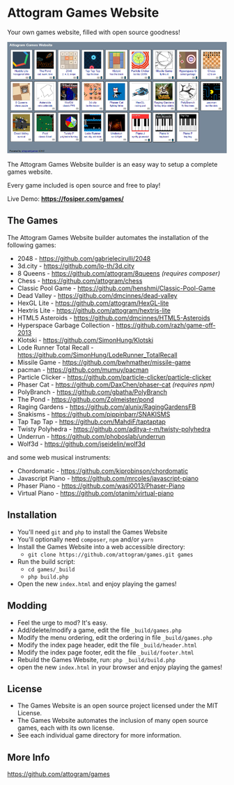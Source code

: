 # Attogram Games Website

Your own games website, filled with open source goodness!

[![Games Website](https://raw.githubusercontent.com/attogram/attogram-docs/master/games/games.png)](https://github.com/attogram/games)

The Attogram Games Website builder is an easy way to setup a complete games website.

Every game included is open source and free to play!

Live Demo: **<https://fosiper.com/games/>**

## The Games

The Attogram Games Website builder automates the installation
of the following games:

* 2048 - <https://github.com/gabrielecirulli/2048>
* 3d.city - <https://github.com/lo-th/3d.city>
* 8 Queens - <https://github.com/attogram/8queens> _(requires composer)_
* Chess - <https://github.com/attogram/chess>
* Classic Pool Game - <https://github.com/henshmi/Classic-Pool-Game>
* Dead Valley - <https://github.com/dmcinnes/dead-valley>
* HexGL Lite - <https://github.com/attogram/HexGL-lite>
* Hextris Lite - <https://github.com/attogram/hextris-lite>
* HTML5 Asteroids - <https://github.com/dmcinnes/HTML5-Asteroids>
* Hyperspace Garbage Collection - <https://github.com/razh/game-off-2013>
* Klotski - <https://github.com/SimonHung/Klotski>
* Lode Runner Total Recall - <https://github.com/SimonHung/LodeRunner_TotalRecall>
* Missile Game - <https://github.com/bwhmather/missile-game>
* pacman - <https://github.com/mumuy/pacman>
* Particle Clicker - <https://github.com/particle-clicker/particle-clicker>
* Phaser Cat - <https://github.com/DaxChen/phaser-cat> _(requires npm)_
* PolyBranch - <https://github.com/gbatha/PolyBranch>
* The Pond - <https://github.com/Zolmeister/pond>
* Raging Gardens - <https://github.com/alunix/RagingGardensFB>
* Snakisms - <https://github.com/pippinbarr/SNAKISMS>
* Tap Tap Tap - <https://github.com/MahdiF/taptaptap>
* Twisty Polyhedra - <https://github.com/aditya-r-m/twisty-polyhedra>
* Underrun - <https://github.com/phoboslab/underrun>
* Wolf3d - <https://github.com/jseidelin/wolf3d>

and some web musical instruments:

* Chordomatic - <https://github.com/kiprobinson/chordomatic>
* Javascript Piano - <https://github.com/mrcoles/javascript-piano>
* Phaser Piano - <https://github.com/wasi0013/Phaser-Piano>
* Virtual Piano - <https://github.com/otanim/virtual-piano>

## Installation

* You'll need `git` and `php` to install the Games Website
* You'll optionally need `composer`, `npm` and/or `yarn`
* Install the Games Website into a web accessible directory:
  * `git clone https://github.com/attogram/games.git games`
* Run the build script:
  * `cd games/_build`
  * `php build.php`
* Open the new `index.html` and enjoy playing the games!

## Modding

* Feel the urge to mod?  It's easy.
* Add/delete/modify a game, edit the file `_build/games.php`
* Modify the menu ordering, edit the ordering in file `_build/games.php`
* Modify the index page header, edit the file `_build/header.html`
* Modify the index page footer, edit the file `_build/footer.html`
* Rebuild the Games Website, run: `php _build/build.php`
* open the new `index.html` in your browser and enjoy playing the games!

## License

* The Games Website is an open source project licensed under the MIT License.
* The Games Website automates the inclusion of many open source games, each with its own license.
* See each individual game directory for more information.

## More Info

<https://github.com/attogram/games>

